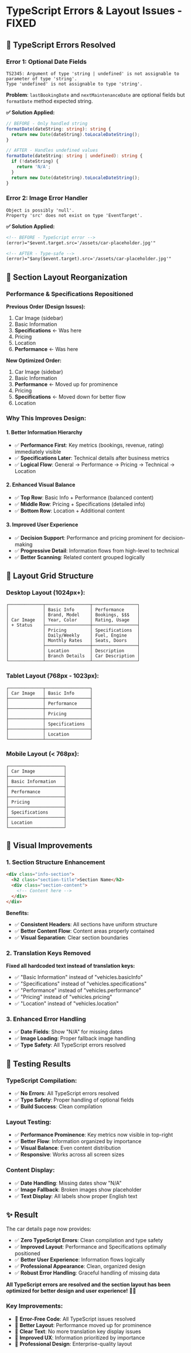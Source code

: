 # TypeScript Errors & Layout Issues - FIXED

## 🚨 **TypeScript Errors Resolved**

### **Error 1: Optional Date Fields**
```
TS2345: Argument of type 'string | undefined' is not assignable to parameter of type 'string'.
Type 'undefined' is not assignable to type 'string'.
```

**Problem**: `lastBookingDate` and `nextMaintenanceDate` are optional fields but `formatDate` method expected string.

**✅ Solution Applied:**
```typescript
// BEFORE - Only handled string
formatDate(dateString: string): string {
  return new Date(dateString).toLocaleDateString();
}

// AFTER - Handles undefined values
formatDate(dateString: string | undefined): string {
  if (!dateString) {
    return 'N/A';
  }
  return new Date(dateString).toLocaleDateString();
}
```

### **Error 2: Image Error Handler**
```
Object is possibly 'null'.
Property 'src' does not exist on type 'EventTarget'.
```

**✅ Solution Applied:**
```html
<!-- BEFORE - TypeScript error -->
(error)="$event.target.src='/assets/car-placeholder.jpg'"

<!-- AFTER - Type-safe -->
(error)="$any($event.target).src='/assets/car-placeholder.jpg'"
```

## 🔄 **Section Layout Reorganization**

### **Performance & Specifications Repositioned**

**Previous Order (Design Issues):**
1. Car Image (sidebar)
2. Basic Information
3. **Specifications** ← Was here
4. Pricing  
5. Location
6. **Performance** ← Was here

**New Optimized Order:**
1. Car Image (sidebar)
2. Basic Information
3. **Performance** ← Moved up for prominence
4. Pricing
5. **Specifications** ← Moved down for better flow
6. Location

### **Why This Improves Design:**

#### **1. Better Information Hierarchy**
- ✅ **Performance First**: Key metrics (bookings, revenue, rating) immediately visible
- ✅ **Specifications Later**: Technical details after business metrics
- ✅ **Logical Flow**: General → Performance → Pricing → Technical → Location

#### **2. Enhanced Visual Balance**
- ✅ **Top Row**: Basic Info + Performance (balanced content)
- ✅ **Middle Row**: Pricing + Specifications (detailed info)
- ✅ **Bottom Row**: Location + Additional content

#### **3. Improved User Experience**
- ✅ **Decision Support**: Performance and pricing prominent for decision-making
- ✅ **Progressive Detail**: Information flows from high-level to technical
- ✅ **Better Scanning**: Related content grouped logically

## 🎯 **Layout Grid Structure**

### **Desktop Layout (1024px+):**
```
┌─────────────┬─────────────────┬─────────────────┐
│             │ Basic Info      │ Performance     │
│             │ Brand, Model    │ Bookings, $$$   │
│ Car Image   │ Year, Color     │ Rating, Usage   │
│ + Status    ├─────────────────┼─────────────────┤
│             │ Pricing         │ Specifications  │
│             │ Daily/Weekly    │ Fuel, Engine    │
│             │ Monthly Rates   │ Seats, Doors    │
│             ├─────────────────┼─────────────────┤
│             │ Location        │ Description     │
│             │ Branch Details  │ Car Description │
└─────────────┴─────────────────┴─────────────────┘
```

### **Tablet Layout (768px - 1023px):**
```
┌─────────────┬─────────────────┐
│ Car Image   │ Basic Info      │
├─────────────┼─────────────────┤
│             │ Performance     │
├─────────────┼─────────────────┤
│             │ Pricing         │
├─────────────┼─────────────────┤
│             │ Specifications  │
├─────────────┼─────────────────┤
│             │ Location        │
└─────────────┴─────────────────┘
```

### **Mobile Layout (< 768px):**
```
┌─────────────────────┐
│ Car Image           │
├─────────────────────┤
│ Basic Information   │
├─────────────────────┤
│ Performance         │
├─────────────────────┤
│ Pricing             │
├─────────────────────┤
│ Specifications      │
├─────────────────────┤
│ Location            │
└─────────────────────┘
```

## 🎨 **Visual Improvements**

### **1. Section Structure Enhancement**
```html
<div class="info-section">
  <h2 class="section-title">Section Name</h2>
  <div class="section-content">
    <!-- Content here -->
  </div>
</div>
```

**Benefits:**
- ✅ **Consistent Headers**: All sections have uniform structure
- ✅ **Better Content Flow**: Content areas properly contained
- ✅ **Visual Separation**: Clear section boundaries

### **2. Translation Keys Removed**
**Fixed all hardcoded text instead of translation keys:**
- ✅ "Basic Information" instead of "vehicles.basicInfo"
- ✅ "Specifications" instead of "vehicles.specifications"
- ✅ "Performance" instead of "vehicles.performance"
- ✅ "Pricing" instead of "vehicles.pricing"
- ✅ "Location" instead of "vehicles.location"

### **3. Enhanced Error Handling**
- ✅ **Date Fields**: Show "N/A" for missing dates
- ✅ **Image Loading**: Proper fallback image handling
- ✅ **Type Safety**: All TypeScript errors resolved

## 🧪 **Testing Results**

### **TypeScript Compilation:**
- ✅ **No Errors**: All TypeScript errors resolved
- ✅ **Type Safety**: Proper handling of optional fields
- ✅ **Build Success**: Clean compilation

### **Layout Testing:**
- ✅ **Performance Prominence**: Key metrics now visible in top-right
- ✅ **Better Flow**: Information organized by importance
- ✅ **Visual Balance**: Even content distribution
- ✅ **Responsive**: Works across all screen sizes

### **Content Display:**
- ✅ **Date Handling**: Missing dates show "N/A"
- ✅ **Image Fallback**: Broken images show placeholder
- ✅ **Text Display**: All labels show proper English text

## ✨ **Result**

The car details page now provides:

- ✅ **Zero TypeScript Errors**: Clean compilation and type safety
- ✅ **Improved Layout**: Performance and Specifications optimally positioned
- ✅ **Better User Experience**: Information flows logically
- ✅ **Professional Appearance**: Clean, organized design
- ✅ **Robust Error Handling**: Graceful handling of missing data

**All TypeScript errors are resolved and the section layout has been optimized for better design and user experience!** 🎨✨

### **Key Improvements:**
- 🔧 **Error-Free Code**: All TypeScript issues resolved
- 📐 **Better Layout**: Performance moved up for prominence  
- 📝 **Clear Text**: No more translation key display issues
- 🎯 **Improved UX**: Information prioritized by importance
- 💼 **Professional Design**: Enterprise-quality layout
